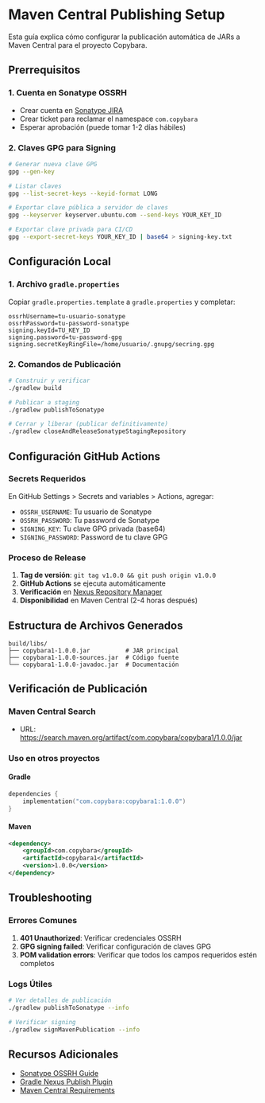 # Maven Central Publishing Setup

Esta guía explica cómo configurar la publicación automática de JARs a Maven Central para el proyecto Copybara.

## Prerrequisitos

### 1. Cuenta en Sonatype OSSRH
- Crear cuenta en [Sonatype JIRA](https://issues.sonatype.org)
- Crear ticket para reclamar el namespace `com.copybara`
- Esperar aprobación (puede tomar 1-2 días hábiles)

### 2. Claves GPG para Signing
```bash
# Generar nueva clave GPG
gpg --gen-key

# Listar claves
gpg --list-secret-keys --keyid-format LONG

# Exportar clave pública a servidor de claves
gpg --keyserver keyserver.ubuntu.com --send-keys YOUR_KEY_ID

# Exportar clave privada para CI/CD
gpg --export-secret-keys YOUR_KEY_ID | base64 > signing-key.txt
```

## Configuración Local

### 1. Archivo `gradle.properties`
Copiar `gradle.properties.template` a `gradle.properties` y completar:

```properties
ossrhUsername=tu-usuario-sonatype
ossrhPassword=tu-password-sonatype
signing.keyId=TU_KEY_ID
signing.password=tu-password-gpg
signing.secretKeyRingFile=/home/usuario/.gnupg/secring.gpg
```

### 2. Comandos de Publicación

```bash
# Construir y verificar
./gradlew build

# Publicar a staging
./gradlew publishToSonatype

# Cerrar y liberar (publicar definitivamente)
./gradlew closeAndReleaseSonatypeStagingRepository
```

## Configuración GitHub Actions

### Secrets Requeridos
En GitHub Settings > Secrets and variables > Actions, agregar:

- `OSSRH_USERNAME`: Tu usuario de Sonatype
- `OSSRH_PASSWORD`: Tu password de Sonatype  
- `SIGNING_KEY`: Tu clave GPG privada (base64)
- `SIGNING_PASSWORD`: Password de tu clave GPG

### Proceso de Release

1. **Tag de versión**: `git tag v1.0.0 && git push origin v1.0.0`
2. **GitHub Actions** se ejecuta automáticamente
3. **Verificación** en [Nexus Repository Manager](https://s01.oss.sonatype.org/)
4. **Disponibilidad** en Maven Central (2-4 horas después)

## Estructura de Archivos Generados

```
build/libs/
├── copybara1-1.0.0.jar          # JAR principal
├── copybara1-1.0.0-sources.jar  # Código fuente
└── copybara1-1.0.0-javadoc.jar  # Documentación
```

## Verificación de Publicación

### Maven Central Search
- URL: https://search.maven.org/artifact/com.copybara/copybara1/1.0.0/jar

### Uso en otros proyectos

#### Gradle
```kotlin
dependencies {
    implementation("com.copybara:copybara1:1.0.0")
}
```

#### Maven
```xml
<dependency>
    <groupId>com.copybara</groupId>
    <artifactId>copybara1</artifactId>
    <version>1.0.0</version>
</dependency>
```

## Troubleshooting

### Errores Comunes

1. **401 Unauthorized**: Verificar credenciales OSSRH
2. **GPG signing failed**: Verificar configuración de claves GPG
3. **POM validation errors**: Verificar que todos los campos requeridos estén completos

### Logs Útiles
```bash
# Ver detalles de publicación
./gradlew publishToSonatype --info

# Verificar signing
./gradlew signMavenPublication --info
```

## Recursos Adicionales

- [Sonatype OSSRH Guide](https://central.sonatype.org/publish/publish-guide/)
- [Gradle Nexus Publish Plugin](https://github.com/gradle-nexus/publish-plugin)
- [Maven Central Requirements](https://central.sonatype.org/publish/requirements/)

